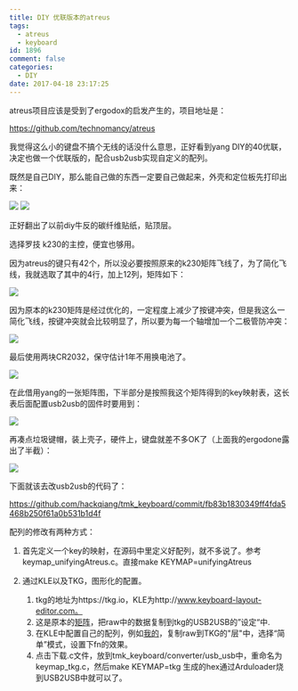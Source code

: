 ```yaml
---
title: DIY 优联版本的atreus
tags:
  - atreus
  - keyboard
id: 1896
comment: false
categories:
  - DIY
date: 2017-04-18 23:17:25
---
```


atreus项目应该是受到了ergodox的启发产生的，项目地址是：

https://github.com/technomancy/atreus

我觉得这么小的键盘不搞个无线的话没什么意思，正好看到yang DIY的40优联，决定也做一个优联版的，配合usb2usb实现自定义的配列。

<!--more-->

既然是自己DIY，那么能自己做的东西一定要自己做起来，外壳和定位板先打印出来：

![](https://hackqiang.org/wp-content/uploads/2017/04/20170410_184910-1024x768.jpg) ![](https://hackqiang.org/wp-content/uploads/2017/04/20170416_070126-1024x768.jpg)

正好翻出了以前diy牛反的碳纤维贴纸，贴顶层。

选择罗技 k230的主控，便宜也够用。

因为atreus的键只有42个，所以没必要按照原来的k230矩阵飞线了，为了简化飞线，我就选取了其中的4行，加上12列，矩阵如下：

![](https://hackqiang.org/wp-content/uploads/2017/04/matrix-1024x625.png)

因为原本的k230矩阵是经过优化的，一定程度上减少了按键冲突，但是我这么一简化飞线，按键冲突就会比较明显了，所以要为每一个轴增加一个二极管防冲突：

![](https://hackqiang.org/wp-content/uploads/2017/04/QQ截图20170418234454-1024x516.png)

最后使用两块CR2032，保守估计1年不用换电池了。

![](https://hackqiang.org/wp-content/uploads/2017/04/222222222222-1024x577.png)

在此借用yang的一张矩阵图，下半部分是按照我这个矩阵得到的key映射表，这长表后面配置usb2usb的固件时要用到：

![](https://hackqiang.org/wp-content/uploads/2017/04/QQ截图20170418234646-1024x638.png)

再凑点垃圾键帽，装上壳子，硬件上，键盘就差不多OK了（上面我的ergodone露出了半截）：

![](https://hackqiang.org/wp-content/uploads/2017/04/1111111-1024x628.png)

下面就该去改usb2usb的代码了：

https://github.com/hackqiang/tmk_keyboard/commit/fb83b1830349ff4fda5468b250f61a0b531b1d4f

配列的修改有两种方式：

1.  首先定义一个key的映射，在源码中里定义好配列，就不多说了。参考keymap_unifyingAtreus.c。直接make KEYMAP=unifyingAtreus
2.  通过KLE以及TKG，图形化的配置。

    1.  tkg的地址为https://tkg.io，KLE为http://www.keyboard-layout-editor.com。
    2.  这是原本的[矩阵](http://www.keyboard-layout-editor.com/##@_name=unifying%20matrix%20for%20Atreus&amp;notes=%5B%7Ba%2F:7%7D,%22C%22,%22E%22,%7Ba%2F:5%7D,%22%7C%5Cn%5C%5C%22,%7Ba%2F:7%7D,%22enter%22,%22I%22,%7Bx%2F:2%7D,%22D%22,%7Ba%2F:5%7D,%22!%5Cn1%22,%22~%5Cn%60%22,%22$%5Cn4%22,%7Ba%2F:7%7D,%22esc%22%5D,%0A%5B%22B%22,%7Ba%2F:5%7D,%223%5Cnpgdn%22,%226%5Cn%E2%86%92%22,%7Ba%2F:7%7D,%22L%22,%22P%22,%7Bx%2F:2%7D,%22Q%22,%7Ba%2F:5%7D,%22%7B%5Cn%5B%22,%7Ba%2F:7%7D,%22T%22,%22F8%22,%22F4%22%5D,%0A%5B%22N%22,%22numlock%22,%7Ba%2F:5%7D,%229%5Cnpgup%22,%22%2F:%5Cn%2F%3B%22,%7Ba%2F:7%7D,%22Y%22,%7Bx%2F:2%7D,%22caps%22,%22F12%22,%22X%22,%22F9%22,%22F5%22%5D,%0A%5B%22space%22,%22+%22,%22bs%22,%7Ba%2F:5%7D,%228%5Cn%E2%86%91%22,%22%5E%5Cn6%22,%7Ba%2F:7%7D,%22Z%22,%22F11%22,%22F1%22,%22F2%22,%22W%22,%22tab%22,%22F6%22%5D%3B&amp;@_r:10&amp;rx:1&amp;y:-0.09999999999999998&amp;x:2&amp;a:5%3B&amp;=%7C%0A%5C%3B&amp;@_y:-0.65&amp;x:1&amp;a:7%3B&amp;=E&amp;_x:1%3B&amp;=enter%3B&amp;@_y:-0.75%3B&amp;=C%3B&amp;@_y:-0.9&amp;x:4%3B&amp;=I%3B&amp;@_y:-0.7000000000000001&amp;x:2&amp;a:5%3B&amp;=6%0A%E2%86%92%3B&amp;@_y:-0.6499999999999999&amp;x:1%3B&amp;=3%0Apgdn&amp;_x:1&amp;a:7%3B&amp;=L%3B&amp;@_y:-0.75%3B&amp;=B%3B&amp;@_y:-0.8999999999999999&amp;x:4%3B&amp;=P%3B&amp;@_y:-0.7000000000000002&amp;x:2&amp;a:5%3B&amp;=9%0Apgup%3B&amp;@_y:-0.6499999999999999&amp;x:1&amp;a:7%3B&amp;=numlock&amp;_x:1&amp;a:5%3B&amp;=%2F:%0A%2F%3B%3B&amp;@_y:-0.75&amp;a:7%3B&amp;=N%3B&amp;@_y:-0.8999999999999999&amp;x:4%3B&amp;=Y%3B&amp;@_y:-0.75&amp;x:5&amp;h:1.5%3B&amp;=Z%3B&amp;@_y:-0.9500000000000002&amp;x:2%3B&amp;=bs%3B&amp;@_y:-0.6499999999999999&amp;x:1%3B&amp;=+&amp;_x:1&amp;a:5%3B&amp;=8%0A%E2%86%91%3B&amp;@_y:-0.75&amp;a:7%3B&amp;=space%3B&amp;@_y:-0.8999999999999999&amp;x:4&amp;a:5%3B&amp;=%5E%0A6%3B&amp;@_r:-10&amp;rx:7&amp;ry:0.965&amp;y:-0.20000000000000018&amp;x:2%3B&amp;=~%0A%60%3B&amp;@_y:-0.6499999999999999&amp;x:1%3B&amp;=!%0A1&amp;_x:1%3B&amp;=$%0A4%3B&amp;@_y:-0.75&amp;x:4&amp;a:7%3B&amp;=esc%3B&amp;@_y:-0.8999999999999999%3B&amp;=D%3B&amp;@_y:-0.7000000000000002&amp;x:2%3B&amp;=T%3B&amp;@_y:-0.6499999999999999&amp;x:1&amp;a:5%3B&amp;=%7B%0A%5B&amp;_x:1&amp;a:7%3B&amp;=F8%3B&amp;@_y:-0.75&amp;x:4%3B&amp;=F4%3B&amp;@_y:-0.8999999999999999%3B&amp;=Q%3B&amp;@_y:-0.7000000000000002&amp;x:2%3B&amp;=X%3B&amp;@_y:-0.6499999999999999&amp;x:1%3B&amp;=F12&amp;_x:1%3B&amp;=F9%3B&amp;@_y:-0.7500000000000004&amp;x:4%3B&amp;=F5%3B&amp;@_y:-0.9000000000000004%3B&amp;=caps%3B&amp;@_y:-0.7499999999999996&amp;x:-1&amp;h:1.5%3B&amp;=F11%3B&amp;@_y:-0.9499999999999997&amp;x:2%3B&amp;=W%3B&amp;@_y:-0.6500000000000004&amp;x:1%3B&amp;=F2&amp;_x:1%3B&amp;=tab%3B&amp;@_y:-0.75&amp;x:4%3B&amp;=F6%3B&amp;@_y:-0.9000000000000004%3B&amp;=F1)，把raw中的数据复制到tkg的USB2USB的”设定“中.
    3.  在KLE中配置自己的配列，例如[我的](http://www.keyboard-layout-editor.com/##@_backcolor=%23b3aaaa&amp;name=qiang)，复制raw到TKG的"层"中，选择“简单”模式，设置下fn的效果。
    4.  点击下载.c文件，放到tmk_keyboard/converter/usb_usb中，重命名为keymap_tkg.c，然后make KEYMAP=tkg
生成的hex通过Arduloader烧到USB2USB中就可以了。

&nbsp;